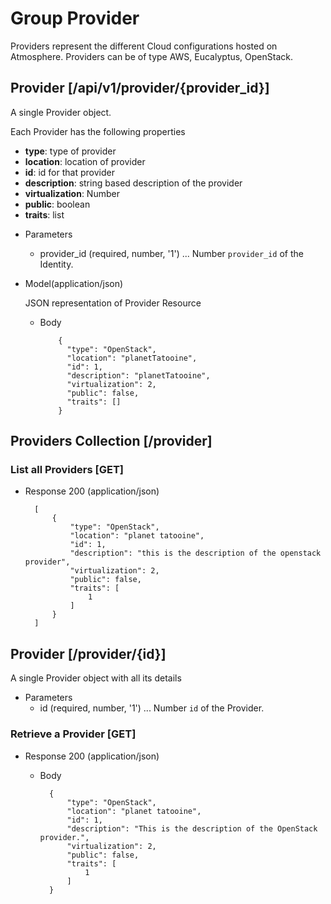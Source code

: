 # Group Provider
Providers represent the different Cloud configurations hosted on Atmosphere. Providers can be of type AWS, Eucalyptus, OpenStack.

## Provider [/api/v1/provider/{provider_id}]
A single Provider object.

Each Provider has the following properties

- **type**: type of provider
- **location**: location of provider 
- **id**: id for that provider 
- **description**: string based description of the provider
- **virtualization**: Number
- **public**: boolean
- **traits**: list 

+ Parameters
    + provider_id (required, number, '1') ... Number `provider_id` of the Identity.

+ Model(application/json)

    JSON representation of Provider Resource

    + Body

              {
                "type": "OpenStack",
                "location": "planetTatooine",
                "id": 1,
                "description": "planetTatooine",
                "virtualization": 2,
                "public": false,
                "traits": []
              }              



## Providers Collection [/provider]
### List all Providers [GET]
+ Response 200 (application/json)

        [
            {
                "type": "OpenStack",
                "location": "planet tatooine",
                "id": 1,
                "description": "this is the description of the openstack provider",
                "virtualization": 2,
                "public": false,
                "traits": [
                    1
                ]
            }
        ]

## Provider [/provider/{id}]
A single Provider object with all its details

+ Parameters
    + id (required, number, '1') ... Number `id` of the Provider.

### Retrieve a Provider [GET]
+ Response 200 (application/json)

    + Body

            {
                "type": "OpenStack",
                "location": "planet tatooine",
                "id": 1,
                "description": "This is the description of the OpenStack provider.",
                "virtualization": 2,
                "public": false,
                "traits": [
                    1
                ]
            }
